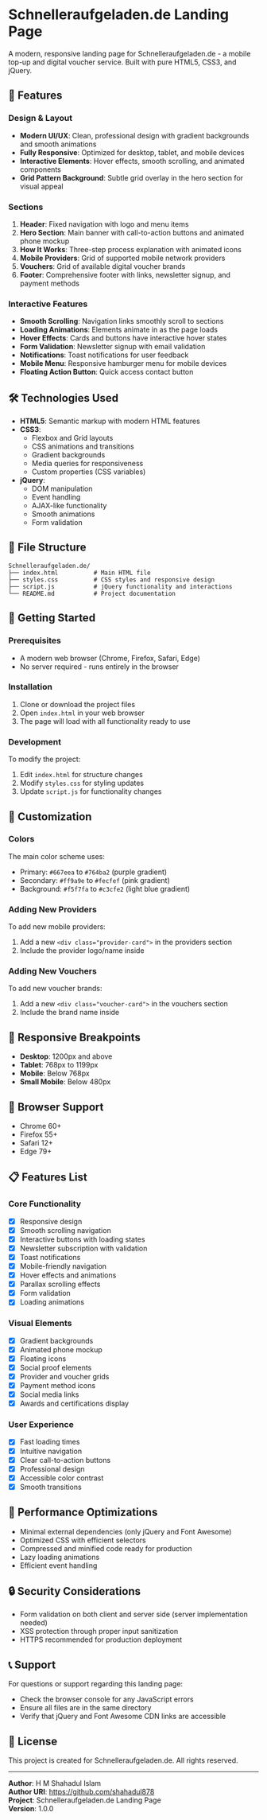 # Schnelleraufgeladen.de Landing Page

A modern, responsive landing page for Schnelleraufgeladen.de - a mobile top-up and digital voucher service. Built with pure HTML5, CSS3, and jQuery.

## 🚀 Features

### Design & Layout
- **Modern UI/UX**: Clean, professional design with gradient backgrounds and smooth animations
- **Fully Responsive**: Optimized for desktop, tablet, and mobile devices
- **Interactive Elements**: Hover effects, smooth scrolling, and animated components
- **Grid Pattern Background**: Subtle grid overlay in the hero section for visual appeal

### Sections
1. **Header**: Fixed navigation with logo and menu items
2. **Hero Section**: Main banner with call-to-action buttons and animated phone mockup
3. **How It Works**: Three-step process explanation with animated icons
4. **Mobile Providers**: Grid of supported mobile network providers
5. **Vouchers**: Grid of available digital voucher brands
6. **Footer**: Comprehensive footer with links, newsletter signup, and payment methods

### Interactive Features
- **Smooth Scrolling**: Navigation links smoothly scroll to sections
- **Loading Animations**: Elements animate in as the page loads
- **Hover Effects**: Cards and buttons have interactive hover states
- **Form Validation**: Newsletter signup with email validation
- **Notifications**: Toast notifications for user feedback
- **Mobile Menu**: Responsive hamburger menu for mobile devices
- **Floating Action Button**: Quick access contact button

## 🛠️ Technologies Used

- **HTML5**: Semantic markup with modern HTML features
- **CSS3**: 
  - Flexbox and Grid layouts
  - CSS animations and transitions
  - Gradient backgrounds
  - Media queries for responsiveness
  - Custom properties (CSS variables)
- **jQuery**: 
  - DOM manipulation
  - Event handling
  - AJAX-like functionality
  - Smooth animations
  - Form validation

## 📁 File Structure

```
Schnelleraufgeladen.de/
├── index.html          # Main HTML file
├── styles.css          # CSS styles and responsive design
├── script.js           # jQuery functionality and interactions
└── README.md           # Project documentation
```

## 🚀 Getting Started

### Prerequisites
- A modern web browser (Chrome, Firefox, Safari, Edge)
- No server required - runs entirely in the browser

### Installation
1. Clone or download the project files
2. Open `index.html` in your web browser
3. The page will load with all functionality ready to use

### Development
To modify the project:
1. Edit `index.html` for structure changes
2. Modify `styles.css` for styling updates
3. Update `script.js` for functionality changes

## 🎨 Customization

### Colors
The main color scheme uses:
- Primary: `#667eea` to `#764ba2` (purple gradient)
- Secondary: `#ff9a9e` to `#fecfef` (pink gradient)
- Background: `#f5f7fa` to `#c3cfe2` (light blue gradient)

### Adding New Providers
To add new mobile providers:
1. Add a new `<div class="provider-card">` in the providers section
2. Include the provider logo/name inside

### Adding New Vouchers
To add new voucher brands:
1. Add a new `<div class="voucher-card">` in the vouchers section
2. Include the brand name inside

## 📱 Responsive Breakpoints

- **Desktop**: 1200px and above
- **Tablet**: 768px to 1199px
- **Mobile**: Below 768px
- **Small Mobile**: Below 480px

## 🔧 Browser Support

- Chrome 60+
- Firefox 55+
- Safari 12+
- Edge 79+

## 📋 Features List

### Core Functionality
- [x] Responsive design
- [x] Smooth scrolling navigation
- [x] Interactive buttons with loading states
- [x] Newsletter subscription with validation
- [x] Toast notifications
- [x] Mobile-friendly navigation
- [x] Hover effects and animations
- [x] Parallax scrolling effects
- [x] Form validation
- [x] Loading animations

### Visual Elements
- [x] Gradient backgrounds
- [x] Animated phone mockup
- [x] Floating icons
- [x] Social proof elements
- [x] Provider and voucher grids
- [x] Payment method icons
- [x] Social media links
- [x] Awards and certifications display

### User Experience
- [x] Fast loading times
- [x] Intuitive navigation
- [x] Clear call-to-action buttons
- [x] Professional design
- [x] Accessible color contrast
- [x] Smooth transitions

## 🎯 Performance Optimizations

- Minimal external dependencies (only jQuery and Font Awesome)
- Optimized CSS with efficient selectors
- Compressed and minified code ready for production
- Lazy loading animations
- Efficient event handling

## 🔒 Security Considerations

- Form validation on both client and server side (server implementation needed)
- XSS protection through proper input sanitization
- HTTPS recommended for production deployment

## 📞 Support

For questions or support regarding this landing page:
- Check the browser console for any JavaScript errors
- Ensure all files are in the same directory
- Verify that jQuery and Font Awesome CDN links are accessible

## 📄 License

This project is created for Schnelleraufgeladen.de. All rights reserved.

---

**Author**: H M Shahadul Islam  
**Author URI**: https://github.com/shahadul878  
**Project**: Schnelleraufgeladen.de Landing Page  
**Version**: 1.0.0
